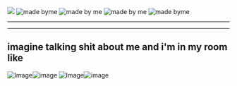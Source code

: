 ![](https://komarev.com/ghpvc/?username=xaniphe&color=grey)
![made byme](https://files.catbox.moe/563upe.png)
![made by me](https://files.catbox.moe/tlng37.png)
![made by me](https://files.catbox.moe/ec3sv3.png)
![made byme](https://files.catbox.moe/0zmygr.png)
***
***
## imagine talking shit about me and i'm in my room like
<img src="https://pbs.twimg.com/media/GThSgS6bsAA1W0T?format=jpg&amp;name=360x360" alt="Image"/>![image](https://github.com/user-attachments/assets/433d08e6-6016-40a3-951f-023ba3e60a44)
<img src="https://pbs.twimg.com/media/GThSgS2aYAAAlfC?format=jpg&amp;name=360x360" alt="Image"/>![image](https://github.com/user-attachments/assets/55dcb1dd-7d75-41d0-add4-b4d4093aabb3)
